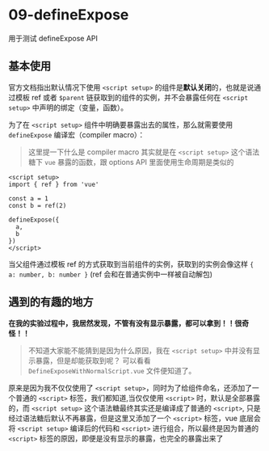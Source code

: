 # 09-defineExpose
用于测试 defineExpose API

## 基本使用
官方文档指出默认情况下使用 `<script setup>` 的组件是**默认关闭**的，也就是说通过模板 ref 或者 `$parent` 链获取到的组件的实例，并不会暴露任何在 `<script setup>` 中声明的绑定（变量，函数）。

为了在 `<script setup>` 组件中明确要暴露出去的属性，那么就需要使用 `defineExpose` 编译宏（compiler macro）：
> 这里提一下什么是 compiler macro 
> 其实就是在 `<script setup>` 这个语法糖下 `vue` 暴露的函数，跟 options API 里面使用生命周期是类似的
```vue
<script setup>
import { ref } from 'vue'

const a = 1
const b = ref(2)

defineExpose({
  a,
  b
})
</script>
```
当父组件通过模板 ref 的方式获取到当前组件的实例，获取到的实例会像这样 `{ a: number, b: number }` (ref 会和在普通实例中一样被自动解包)

## 遇到的有趣的地方
**在我的实验过程中，我居然发现，不管有没有显示暴露，都可以拿到！！很奇怪！！**
> 不知道大家能不能猜到是因为什么原因，我在 `<script setup>` 中并没有显示暴露，但是却能获取到呢？
可以看看 `DefineExposeWithNormalScript.vue` 文件便知道了。

原来是因为我不仅仅使用了 `<script setup>`，同时为了给组件命名，还添加了一个普通的 `<script>` 标签，我们都知道,当仅仅使用 `<script>` 时，默认是全部暴露的，而 `<script setup>` 这个语法糖最终其实还是编译成了普通的 `<script>`, 只是经过语法糖后默认不再暴露，但是这里又添加了一个 `<script>` 标签，vue 底层会将 `<script setup>` 编译后的代码和 `<script>` 进行组合，所以最终是因为普通的 `<script>` 标签的原因，即便是没有显示的暴露，也完全的暴露出来了